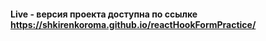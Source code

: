#### Live - версия проекта доступна по ссылке https://shkirenkoroma.github.io/reactHookFormPractice/
